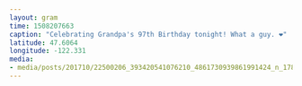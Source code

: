 ```yaml
---
layout: gram
time: 1508207663
caption: "Celebrating Grandpa's 97th Birthday tonight! What a guy. ❤️"
latitude: 47.6064
longitude: -122.331
media:
- media/posts/201710/22500206_393420541076210_4861730939861991424_n_17877846490155692.jpg
---
```

